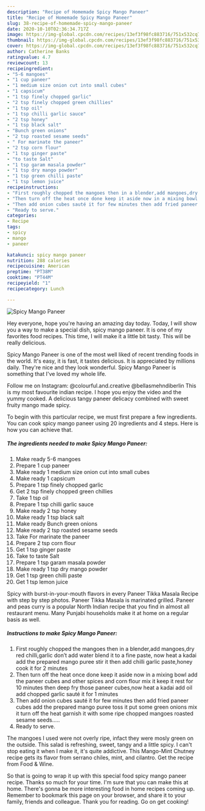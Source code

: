 ```yaml
---
description: "Recipe of Homemade Spicy Mango Paneer"
title: "Recipe of Homemade Spicy Mango Paneer"
slug: 38-recipe-of-homemade-spicy-mango-paneer
date: 2020-10-10T02:36:34.717Z
image: https://img-global.cpcdn.com/recipes/13ef3f98fc883716/751x532cq70/spicy-mango-paneer-recipe-main-photo.jpg
thumbnail: https://img-global.cpcdn.com/recipes/13ef3f98fc883716/751x532cq70/spicy-mango-paneer-recipe-main-photo.jpg
cover: https://img-global.cpcdn.com/recipes/13ef3f98fc883716/751x532cq70/spicy-mango-paneer-recipe-main-photo.jpg
author: Catherine Banks
ratingvalue: 4.7
reviewcount: 13
recipeingredient:
- "5-6 mangoes"
- "1 cup paneer"
- "1 medium size onion cut into small cubes"
- "1 capsicum"
- "1 tsp finely chopped garlic"
- "2 tsp finely chopped green chillies"
- "1 tsp oil"
- "1 tsp chilli garlic sauce"
- "2 tsp honey"
- "1 tsp black salt"
- "Bunch green onions"
- "2 tsp roasted sesame seeds"
- " For marinate the paneer"
- "2 tsp corn flour"
- "1 tsp ginger paste"
- "to taste Salt"
- "1 tsp garam masala powder"
- "1 tsp dry mango powder"
- "1 tsp green chilli paste"
- "1 tsp lemon juice"
recipeinstructions:
- "First roughly chopped the mangoes then in a blender,add mangoes,dry red chilli,garlic don’t add water blend it to a fine paste, now heat a kadai add the prepared mango puree stir it then add chilli garlic paste,honey cook it for 2 minutes"
- "Then turn off the heat once done keep it aside now in a mixing bowl add the paneer cubes and other spices and corn flour mix it keep it rest for 10 minutes then deep fry those paneer cubes,now heat a kadai add oil add chopped garlic sauté it for 1 minutes"
- "Then add onion cubes sauté it for few minutes then add fried paneer cubes add the prepared mango puree toss it put some green onions mix it turn off the heat garnish it with some ripe chopped mangoes roasted sesame seeds....."
- "Ready to serve."
categories:
- Recipe
tags:
- spicy
- mango
- paneer

katakunci: spicy mango paneer 
nutrition: 288 calories
recipecuisine: American
preptime: "PT38M"
cooktime: "PT44M"
recipeyield: "1"
recipecategory: Lunch

---
```



![Spicy Mango Paneer](https://img-global.cpcdn.com/recipes/13ef3f98fc883716/751x532cq70/spicy-mango-paneer-recipe-main-photo.jpg)

Hey everyone, hope you're having an amazing day today. Today, I will show you a way to make a special dish, spicy mango paneer. It is one of my favorites food recipes. This time, I will make it a little bit tasty. This will be really delicious.

Spicy Mango Paneer is one of the most well liked of recent trending foods in the world. It's easy, it is fast, it tastes delicious. It is appreciated by millions daily. They're nice and they look wonderful. Spicy Mango Paneer is something that I've loved my whole life.

Follow me on Instagram: @colourful.and.creative @bellasmehndiberlin This is my most favourite indian recipe. I hope you enjoy the video and the yummy cooked. A delicious tangy paneer delicacy combined with sweet fruity mango made spicy.


To begin with this particular recipe, we must first prepare a few ingredients. You can cook spicy mango paneer using 20 ingredients and 4 steps. Here is how you can achieve that.

<!--inarticleads1-->

##### The ingredients needed to make Spicy Mango Paneer:

1. Make ready 5-6 mangoes
1. Prepare 1 cup paneer
1. Make ready 1 medium size onion cut into small cubes
1. Make ready 1 capsicum
1. Prepare 1 tsp finely chopped garlic
1. Get 2 tsp finely chopped green chillies
1. Take 1 tsp oil
1. Prepare 1 tsp chilli garlic sauce
1. Make ready 2 tsp honey
1. Make ready 1 tsp black salt
1. Make ready Bunch green onions
1. Make ready 2 tsp roasted sesame seeds
1. Take  For marinate the paneer
1. Prepare 2 tsp corn flour
1. Get 1 tsp ginger paste
1. Take to taste Salt
1. Prepare 1 tsp garam masala powder
1. Make ready 1 tsp dry mango powder
1. Get 1 tsp green chilli paste
1. Get 1 tsp lemon juice


Spicy with burst-in-your-mouth flavors in every Paneer Tikka Masala Recipe with step by step photos. Paneer Tikka Masala is marinated grilled. Paneer and peas curry is a popular North Indian recipe that you find in almost all restaurant menu. Many Punjabi households make it at home on a regular basis as well. 

<!--inarticleads2-->

##### Instructions to make Spicy Mango Paneer:

1. First roughly chopped the mangoes then in a blender,add mangoes,dry red chilli,garlic don’t add water blend it to a fine paste, now heat a kadai add the prepared mango puree stir it then add chilli garlic paste,honey cook it for 2 minutes
1. Then turn off the heat once done keep it aside now in a mixing bowl add the paneer cubes and other spices and corn flour mix it keep it rest for 10 minutes then deep fry those paneer cubes,now heat a kadai add oil add chopped garlic sauté it for 1 minutes
1. Then add onion cubes sauté it for few minutes then add fried paneer cubes add the prepared mango puree toss it put some green onions mix it turn off the heat garnish it with some ripe chopped mangoes roasted sesame seeds.....
1. Ready to serve.


The mangoes I used were not overly ripe, infact they were mosly green on the outside. This salad is refreshing, sweet, tangy and a little spicy. I can&#39;t stop eating it when I make it, it&#39;s quite addictive. This Mango-Mint Chutney recipe gets its flavor from serrano chiles, mint, and cilantro. Get the recipe from Food &amp; Wine. 

So that is going to wrap it up with this special food spicy mango paneer recipe. Thanks so much for your time. I'm sure that you can make this at home. There's gonna be more interesting food in home recipes coming up. Remember to bookmark this page on your browser, and share it to your family, friends and colleague. Thank you for reading. Go on get cooking!
